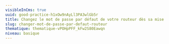 ```yaml
---
visibleInCms: true
uuid: good-practice-h1xOw9nAyLl3PA3wlGb5r
title: Changez le mot de passe par défaut de votre routeur dès sa mise en service.
slug: changer-mot-de-passe-par-defaut-routeur
thematique: thematique-vPOHpPFF_kFw2S80Eawqn
niveau: basique
---
```

